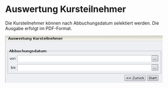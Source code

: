 # Auswertung Kursteilnehmer

Die Kursteilnehmer können nach Abbuchungsdatum selektiert werden. Die Ausgabe erfolgt im PDF-Format.

![Auswertung Kursteilnehme](../..//assets/Auswertungkursteilnehmer.jpg)

